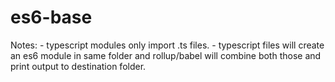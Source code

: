 # es6-base

Notes:
	- typescript modules only import .ts files.
	- typescript files will create an es6 module in same folder and rollup/babel will combine both those and print output to destination folder.